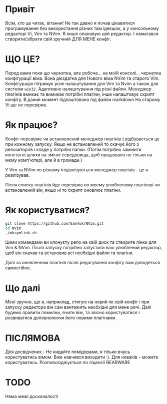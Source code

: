 Привіт
======

Всім, хто це читає, вітання! 
Не так давно я почав цікавитися програмування без використання різних там ідеєшок, а у консольному редакторі Vi, Vim та NVim. Я лише опановую цей редактор. І намагався створити/зібрати свій зручний ДЛЯ МЕНЕ конфіг.

ЩО ЦЕ?
======

Перед вами поки що чернетка, але робоча... на моїй консолі... чернетка конфігурації віма. Вона дієздатна для Нового віма NVim та старого Vim. Конфігурація пітримує різні налаштування для Vim та Nvim а також для системи `win32`. Адаптивне налаштування під різні файли. Менеджер плагінів вмикає та вимикає потрібні плагіни, інше налаштовує скрипт конфігу. В даний момент підлаштовано під файли markdown
На старому Vi ще не перевірив.

Як працює?
==========

Конфіг перевіряє чи встановлений менеджер плагінів ( відбувається це при кожному запуску. Якщо не встановлений то скачує його з репозиторіїв і кладе у потрібні папки. (Потім потрібно замінити констатні шляхи на змінні середовища, щоб працювало не тільки на мєму комп'ютері, але й в громади.)

У Vim та NVim по різному ініціалізуються менеджер плагінів - це я реалізував.

Після списку плагінів йде перевірка по моєму улюбленому плагінові чи встановлений він, якщо ні то скрипт оновлює плагіни.

Як користуватися?
=================

```zsh
git clone https://github.com/Sam4uk/NVim.git
cd NVim
./mksymlink.sh

```

Цими командами ви клонуєту репо на свій диск та створите лінки для Vim & NVim. Після запуску потрібно запустити ваш улюблений редактор, щоб він скачав та встановив всі необхідні файли та плагіни.

Далі за оновленням плагінів після редагування конфігу вам доводеться самостійно.

Що далі
=======

Мені зручно, що я, наприклад, стягую на новий пк свій конфіг і при запуску редактора він сам вантажить необхідні для мене речі. Далі будемо правити помилки, вчити вім, та звісно користуватися і розвиватися доповноюючи його новими плагінами.

ПІСЛЯМОВА
=========

Для досвідчених - Не кидайте помідорами, я тільки вчусь користуватись вімом. Вже навчився виходити :). Для новаків - можете користуватись. Розповсюджується по ліцензії BEARWARE

TODO
====

Нема межі досконалості
